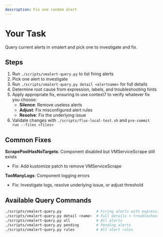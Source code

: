 ```yaml
---
description: Fix one random alert
---
```


# Your Task

Query current alerts in vmalert and pick one to investigate and fix.

## Steps

1. Run `./scripts/vmalert-query.py` to list firing alerts
2. Pick one alert to investigate
3. Run `./scripts/vmalert-query.py detail <alertname>` for full details
4. Determine root cause from expression, labels, and troubleshooting hints
5. Apply appropriate fix, ensuring to use context7 to verify whatever fix you choose:
   - **Silence**: Remove useless alerts
   - **Adjust**: Fix misconfigured alert rules
   - **Resolve**: Fix the underlying issue
6. Validate changes with `./scripts/flux-local-test.sh` and `pre-commit run --files <files>`

## Common Fixes

**ScrapePoolHasNoTargets**: Component disabled but VMServiceScrape still exists

- Fix: Add kustomize patch to remove VMServiceScrape

**TooManyLogs**: Component logging errors

- Fix: Investigate logs, resolve underlying issue, or adjust threshold

## Available Query Commands

```bash
./scripts/vmalert-query.py                # Firing alerts with expressions/labels
./scripts/vmalert-query.py detail <name>  # Full details + troubleshooting commands
./scripts/vmalert-query.py all            # All alerts
./scripts/vmalert-query.py pending        # Pending alerts
./scripts/vmalert-query.py rules          # All alert rules
```
